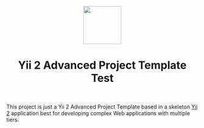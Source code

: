 <p align="center">
    <a href="https://github.com/yiisoft" target="_blank">
        <img src="https://avatars0.githubusercontent.com/u/993323" height="100px">
    </a>
    <h1 align="center">Yii 2 Advanced Project Template Test</h1>
    <br>
</p>

This project is just a Yii 2 Advanced Project Template based in a skeleton [Yii 2](http://www.yiiframework.com/) application best for
developing complex Web applications with multiple tiers.